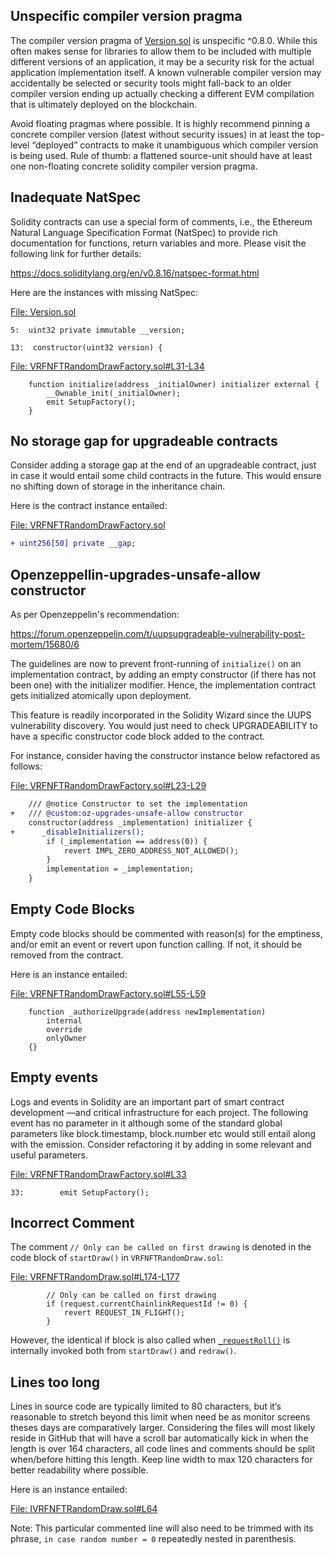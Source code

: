 ## Unspecific compiler version pragma
The compiler version pragma of [Version.sol](https://github.com/code-423n4/2022-12-forgeries/blob/main/src/utils/Version.sol) is unspecific ^0.8.0. While this often makes sense for libraries to allow them to be included with multiple different versions of an application, it may be a security risk for the actual application implementation itself. A known vulnerable compiler version may accidentally be selected or security tools might fall-back to an older compiler version ending up actually checking a different EVM compilation that is ultimately deployed on the blockchain.

Avoid floating pragmas where possible. It is highly recommend pinning a concrete compiler version (latest without security issues) in at least the top-level “deployed” contracts to make it unambiguous which compiler version is being used. Rule of thumb: a flattened source-unit should have at least one non-floating concrete solidity compiler version pragma.

## Inadequate NatSpec
Solidity contracts can use a special form of comments, i.e., the Ethereum Natural Language Specification Format (NatSpec) to provide rich documentation for functions, return variables and more. Please visit the following link for further details:

https://docs.soliditylang.org/en/v0.8.16/natspec-format.html

Here are the instances with missing NatSpec:

[File: Version.sol](https://github.com/code-423n4/2022-12-forgeries/blob/main/src/utils/Version.sol)

```
5:  uint32 private immutable __version;

13:  constructor(uint32 version) {
```
[File: VRFNFTRandomDrawFactory.sol#L31-L34](https://github.com/code-423n4/2022-12-forgeries/blob/main/src/VRFNFTRandomDrawFactory.sol#L31-L34)

```
    function initialize(address _initialOwner) initializer external {
        __Ownable_init(_initialOwner);
        emit SetupFactory();
    }
```
## No storage gap for upgradeable contracts
Consider adding a storage gap at the end of an upgradeable contract, just in case it would entail some child contracts in the future. This would ensure no shifting down of storage in the inheritance chain.

Here is the contract instance entailed:

[File: VRFNFTRandomDrawFactory.sol](https://github.com/code-423n4/2022-12-forgeries/blob/main/src/VRFNFTRandomDrawFactory.sol)

```diff
+ uint256[50] private __gap;
```
## Openzeppellin-upgrades-unsafe-allow constructor
As per Openzeppelin's recommendation:

https://forum.openzeppelin.com/t/uupsupgradeable-vulnerability-post-mortem/15680/6

The guidelines are now to prevent front-running of `initialize()` on an implementation contract, by adding an empty constructor (if there has not been one) with the initializer modifier. Hence, the implementation contract gets initialized atomically upon deployment.

This feature is readily incorporated in the Solidity Wizard since the UUPS vulnerability discovery. You would just need to check UPGRADEABILITY to have a specific constructor code block added to the contract. 

For instance, consider having the constructor instance below refactored as follows:

[File: VRFNFTRandomDrawFactory.sol#L23-L29](https://github.com/code-423n4/2022-12-forgeries/blob/main/src/VRFNFTRandomDrawFactory.sol#L23-L29)

```diff
    /// @notice Constructor to set the implementation
+   /// @custom:oz-upgrades-unsafe-allow constructor
    constructor(address _implementation) initializer {
+      _disableInitializers();
        if (_implementation == address(0)) {
            revert IMPL_ZERO_ADDRESS_NOT_ALLOWED();
        }
        implementation = _implementation;
    }
```
## Empty Code Blocks
Empty code blocks should be commented with reason(s) for the emptiness, and/or emit an event or revert upon function calling. If not, it should be removed from the contract.

Here is an instance entailed:

[File: VRFNFTRandomDrawFactory.sol#L55-L59](https://github.com/code-423n4/2022-12-forgeries/blob/main/src/VRFNFTRandomDrawFactory.sol#L55-L59)

```
    function _authorizeUpgrade(address newImplementation)
        internal
        override
        onlyOwner
    {}
```
## Empty events
Logs and events in Solidity are an important part of smart contract development —and critical infrastructure for each project. The following event has no parameter in it although some of the standard global parameters like block.timestamp, block.number etc would still entail along with the emission. Consider refactoring it by adding in some relevant and useful parameters.

[File: VRFNFTRandomDrawFactory.sol#L33](https://github.com/code-423n4/2022-12-forgeries/blob/main/src/VRFNFTRandomDrawFactory.sol#L33)

```
33:        emit SetupFactory();
```
## Incorrect Comment
The comment `// Only can be called on first drawing` is denoted in the code block of `startDraw()` in `VRFNFTRandomDraw.sol`:

[File: VRFNFTRandomDraw.sol#L174-L177](https://github.com/code-423n4/2022-12-forgeries/blob/main/src/VRFNFTRandomDraw.sol#L174-L177)

```
        // Only can be called on first drawing
        if (request.currentChainlinkRequestId != 0) {
            revert REQUEST_IN_FLIGHT();
        }
```
However, the identical if block is also called when [`_requestRoll()`](https://github.com/code-423n4/2022-12-forgeries/blob/main/src/VRFNFTRandomDraw.sol#L144-L146) is internally invoked both from `startDraw()` and `redraw()`.

## Lines too long
Lines in source code are typically limited to 80 characters, but it’s reasonable to stretch beyond this limit when need be as monitor screens theses days are comparatively larger. Considering the files will most likely reside in GitHub that will have a scroll bar automatically kick in when the length is over 164 characters, all code lines and comments should be split when/before hitting this length. Keep line width to max 120 characters for better readability where possible.

Here is an instance entailed:

[File: IVRFNFTRandomDraw.sol#L64](https://github.com/code-423n4/2022-12-forgeries/blob/main/src/interfaces/IVRFNFTRandomDraw.sol#L64)

Note: This particular commented line will also need to be trimmed with its phrase, `in case random number = 0` repeatedly nested in parenthesis.